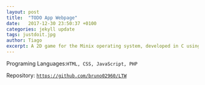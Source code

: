 ```yaml
---
layout: post
title:  "TODO App Webpage"
date:   2017-12-30 23:50:37 +0100
categories: jekyll update
tags: justdoit.jpg
author: Tiago
excerpt: A 2D game for the Minix operating system, developed in C using only the C standard library and Minix's OS API.
---
```


Programing Languages:`HTML, CSS, JavaScript, PHP`

Repository: [`https://github.com/bruno02960/LTW`](https://github.com/bruno02960/LTW)